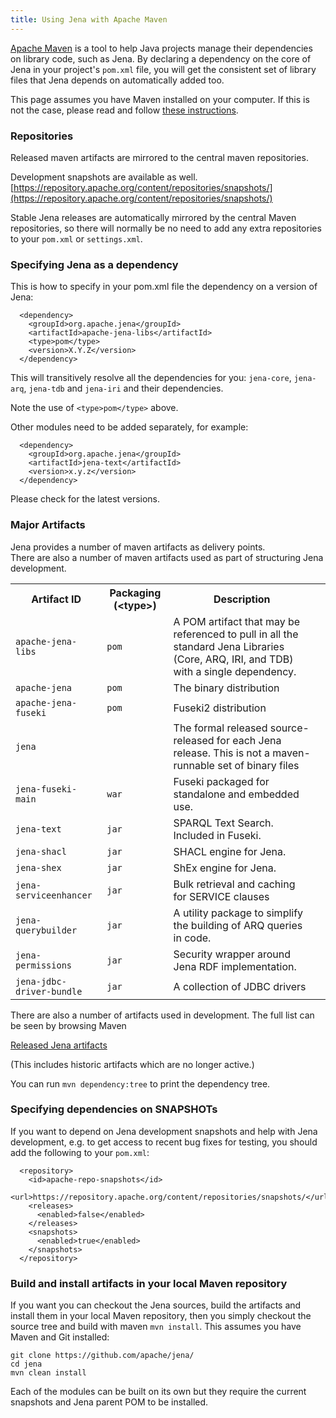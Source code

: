 ```yaml
---
title: Using Jena with Apache Maven
---
```


[Apache Maven](https://maven.apache.org) is a tool to help Java projects manage
their dependencies on library code, such as Jena. By declaring a dependency on
the core of Jena in your project's <code>pom.xml</code> file, you will get the
consistent set of library files that Jena depends on automatically added too.

This page assumes you have Maven installed on your computer. If this is not the case,
please read and follow [these instructions](https://maven.apache.org/download.html#Installation).

### Repositories

Released maven artifacts are mirrored to the central maven repositories.

Development snapshots are available as well.  
[https://repository.apache.org/content/repositories/snapshots/](https://repository.apache.org/content/repositories/snapshots/)

Stable Jena releases are automatically mirrored by the central Maven
repositories, so there will normally be no need to add any extra
repositories to your <code>pom.xml</code> or <code>settings.xml</code>.

### Specifying Jena as a dependency

This is how to specify in your pom.xml file the dependency
on a version of Jena:

      <dependency>
        <groupId>org.apache.jena</groupId>
        <artifactId>apache-jena-libs</artifactId>
        <type>pom</type>
        <version>X.Y.Z</version>
      </dependency>

This will transitively resolve all the dependencies for you: `jena-core`,
`jena-arq`, `jena-tdb` and `jena-iri` and their dependencies.  

Note the use of `<type>pom</type>` above.

Other modules need to be added separately, for example:

      <dependency>
        <groupId>org.apache.jena</groupId>
        <artifactId>jena-text</artifactId>
        <version>x.y.z</version>
      </dependency>

Please check for the latest versions.

### Major Artifacts

Jena provides a number of maven artifacts as delivery points.  
There are also a number of maven artifacts used as part of
structuring Jena development.

<table>
  <tr>
    <th>Artifact ID</th>
    <th>Packaging (&lt;type&gt;)</th>
    <th>Description</th>
  </tr>
  <tr>
    <td><code>apache-jena-libs</code></td>
    <td><code>pom</code></td>
    <td>A POM artifact that may be referenced to pull in all the standard Jena Libraries (Core, ARQ, IRI, and TDB) with a single dependency.</td>
  </tr>
  <tr>
    <td><code>apache-jena</code></td>
    <td><code>pom</code></td>
    <td>The binary distribution</td>
  </tr>
  <tr>
    <td><code>apache-jena-fuseki</code></td>
    <td><code>pom</code></td>
    <td>Fuseki2 distribution</td>
  </tr>
  <tr>
    <td><code>jena</code></td>
    <td></td>
    <td>The formal released source-released for each Jena release. This is not a maven-runnable set of binary files</td>
  </tr>
  <tr>
    <td><code>jena-fuseki-main</code></td>
    <td><code>war</code></td>
    <td>Fuseki packaged for standalone and embedded use.<td>
  </tr>
  <tr>
    <td><code>jena-text</code></td>
    <td><code>jar</code></td>
    <td>SPARQL Text Search. Included in Fuseki.</td>
  </tr>
  <tr>
    <td><code>jena-shacl</code></td>
    <td><code>jar</code></td>
    <td>SHACL engine for Jena.</td>
  </tr>
  <tr>
    <td><code>jena-shex</code></td>
    <td><code>jar</code></td>
    <td>ShEx engine for Jena.</td>
  </tr>
  <tr>
    <td><code>jena-serviceenhancer</code></td>
    <td><code>jar</code></td>
    <td>Bulk retrieval and caching for SERVICE clauses</td>
  </tr>
  <tr>
    <td><code>jena-querybuilder</code></td>
    <td><code>jar</code></td>
    <td>A utility package to simplify the building of ARQ queries in code.
    </td>
  </tr>
  <tr>
    <td><code>jena-permissions</code></td>
    <td><code>jar</code></td>
    <td>Security wrapper around Jena RDF implementation.</td>
  </tr>
  <tr>
    <td><code>jena-jdbc-driver-bundle</code></td>
    <td><code>jar</code></td>
    <td>A collection of JDBC drivers</td>
  </tr>
</table>

There are also a number of artifacts used in development.
The full list can be seen by browsing Maven 

[Released Jena artifacts](https://repo1.maven.org/maven2/org/apache/jena/)

(This includes historic artifacts which are no longer active.)

You can run <code>mvn dependency:tree</code> to print the dependency
tree. 

### Specifying dependencies on SNAPSHOTs

If you want to depend on Jena development snapshots and help with Jena
development, e.g. to get access to recent bug fixes for testing, you
should add the following to your <code>pom.xml</code>:

      <repository>
        <id>apache-repo-snapshots</id>
        <url>https://repository.apache.org/content/repositories/snapshots/</url>
        <releases>
          <enabled>false</enabled>
        </releases>
        <snapshots>
          <enabled>true</enabled>
        </snapshots>
      </repository>

### Build and install artifacts in your local Maven repository

If you want you can checkout the Jena sources, build the artifacts and
install them in your local Maven repository, then you simply checkout the source 
tree and build with maven 
<code>mvn install</code>. This assumes you have Maven and Git installed:

    git clone https://github.com/apache/jena/
    cd jena
    mvn clean install

Each of the modules can be built on its own but they
require the current snapshots and Jena parent POM to be installed.
